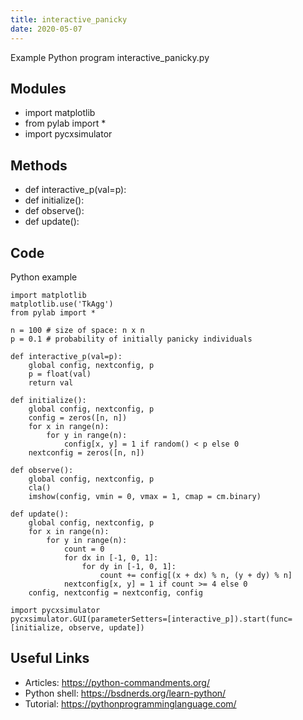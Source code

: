 ```yaml
---
title: interactive_panicky
date: 2020-05-07
---
```

Example Python program interactive_panicky.py

## Modules

* import matplotlib
* from pylab import *
* import pycxsimulator

## Methods

* def interactive_p(val=p):
* def initialize():
* def observe():
* def update():

## Code

Python example

    import matplotlib
    matplotlib.use('TkAgg')
    from pylab import *
    
    n = 100 # size of space: n x n
    p = 0.1 # probability of initially panicky individuals
    
    def interactive_p(val=p):
        global config, nextconfig, p 
        p = float(val)
        return val 
    
    def initialize():
        global config, nextconfig, p
        config = zeros([n, n])
        for x in range(n):
            for y in range(n):
                config[x, y] = 1 if random() < p else 0
        nextconfig = zeros([n, n])
        
    def observe():
        global config, nextconfig, p
        cla()
        imshow(config, vmin = 0, vmax = 1, cmap = cm.binary)
    
    def update():
        global config, nextconfig, p
        for x in range(n):
            for y in range(n):
                count = 0
                for dx in [-1, 0, 1]:
                    for dy in [-1, 0, 1]:
                        count += config[(x + dx) % n, (y + dy) % n]
                nextconfig[x, y] = 1 if count >= 4 else 0
        config, nextconfig = nextconfig, config
    
    import pycxsimulator
    pycxsimulator.GUI(parameterSetters=[interactive_p]).start(func=[initialize, observe, update])

## Useful Links

- Articles: https://python-commandments.org/
- Python shell: https://bsdnerds.org/learn-python/
- Tutorial: https://pythonprogramminglanguage.com/
